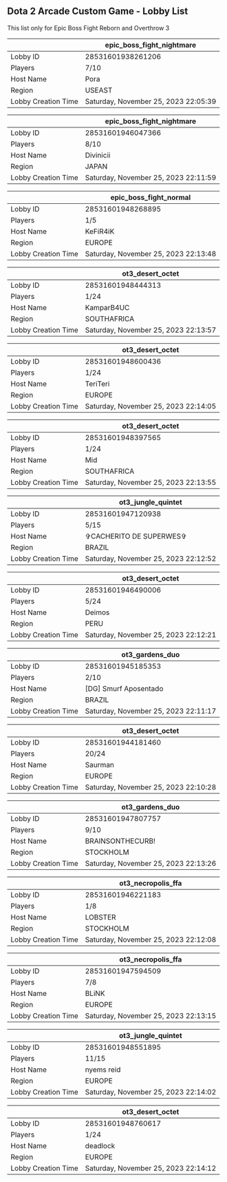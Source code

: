 ## Dota 2 Arcade Custom Game - Lobby List

This list only for Epic Boss Fight Reborn and Overthrow 3

|  | epic_boss_fight_nightmare |
| ------ | ------ |
| Lobby ID | 28531601938261206 |
| Players | 7/10 |
| Host Name | Pora |
| Region | USEAST |
| Lobby Creation Time | Saturday, November 25, 2023 22:05:39 |


|  | epic_boss_fight_nightmare |
| ------ | ------ |
| Lobby ID | 28531601946047366 |
| Players | 8/10 |
| Host Name | Divinicii |
| Region | JAPAN |
| Lobby Creation Time | Saturday, November 25, 2023 22:11:59 |


|  | epic_boss_fight_normal |
| ------ | ------ |
| Lobby ID | 28531601948268895 |
| Players | 1/5 |
| Host Name | KeFiR4iK |
| Region | EUROPE |
| Lobby Creation Time | Saturday, November 25, 2023 22:13:48 |


|  | ot3_desert_octet |
| ------ | ------ |
| Lobby ID | 28531601948444313 |
| Players | 1/24 |
| Host Name | KamparB4UC |
| Region | SOUTHAFRICA |
| Lobby Creation Time | Saturday, November 25, 2023 22:13:57 |


|  | ot3_desert_octet |
| ------ | ------ |
| Lobby ID | 28531601948600436 |
| Players | 1/24 |
| Host Name | TeriTeri |
| Region | EUROPE |
| Lobby Creation Time | Saturday, November 25, 2023 22:14:05 |


|  | ot3_desert_octet |
| ------ | ------ |
| Lobby ID | 28531601948397565 |
| Players | 1/24 |
| Host Name | Mid |
| Region | SOUTHAFRICA |
| Lobby Creation Time | Saturday, November 25, 2023 22:13:55 |


|  | ot3_jungle_quintet |
| ------ | ------ |
| Lobby ID | 28531601947120938 |
| Players | 5/15 |
| Host Name | ✞CACHERITO DE SUPERWES✞ |
| Region | BRAZIL |
| Lobby Creation Time | Saturday, November 25, 2023 22:12:52 |


|  | ot3_desert_octet |
| ------ | ------ |
| Lobby ID | 28531601946490006 |
| Players | 5/24 |
| Host Name | Deimos |
| Region | PERU |
| Lobby Creation Time | Saturday, November 25, 2023 22:12:21 |


|  | ot3_gardens_duo |
| ------ | ------ |
| Lobby ID | 28531601945185353 |
| Players | 2/10 |
| Host Name | [DG] Smurf Aposentado |
| Region | BRAZIL |
| Lobby Creation Time | Saturday, November 25, 2023 22:11:17 |


|  | ot3_desert_octet |
| ------ | ------ |
| Lobby ID | 28531601944181460 |
| Players | 20/24 |
| Host Name | Saurman |
| Region | EUROPE |
| Lobby Creation Time | Saturday, November 25, 2023 22:10:28 |


|  | ot3_gardens_duo |
| ------ | ------ |
| Lobby ID | 28531601947807757 |
| Players | 9/10 |
| Host Name | BRAINSONTHECURB! |
| Region | STOCKHOLM |
| Lobby Creation Time | Saturday, November 25, 2023 22:13:26 |


|  | ot3_necropolis_ffa |
| ------ | ------ |
| Lobby ID | 28531601946221183 |
| Players | 1/8 |
| Host Name | LOBSTER |
| Region | STOCKHOLM |
| Lobby Creation Time | Saturday, November 25, 2023 22:12:08 |


|  | ot3_necropolis_ffa |
| ------ | ------ |
| Lobby ID | 28531601947594509 |
| Players | 7/8 |
| Host Name | BLiNK |
| Region | EUROPE |
| Lobby Creation Time | Saturday, November 25, 2023 22:13:15 |


|  | ot3_jungle_quintet |
| ------ | ------ |
| Lobby ID | 28531601948551895 |
| Players | 11/15 |
| Host Name | nyems reid |
| Region | EUROPE |
| Lobby Creation Time | Saturday, November 25, 2023 22:14:02 |


|  | ot3_desert_octet |
| ------ | ------ |
| Lobby ID | 28531601948760617 |
| Players | 1/24 |
| Host Name | deadlock |
| Region | EUROPE |
| Lobby Creation Time | Saturday, November 25, 2023 22:14:12 |


